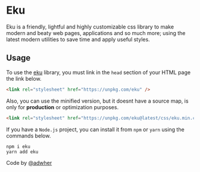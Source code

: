 # Eku

Eku is a friendly, lightful and highly customizable css library to make modern and beaty web pages, applications and so much more; using the latest modern utilities to save time and apply useful styles.

## Usage

To use the [eku](https://github.com/ekucss/eku) library, you must link in the `head` section of your HTML page the link below.

```html
<link rel="stylesheet" href="https://unpkg.com/eku" />
```

Also, you can use the minified version, but it doesnt have a source map, is only for **production** or optimization purposes.

```html
<link rel="stylesheet" href="https://unpkg.com/eku@latest/css/eku.min.css" />
```

If you have a `Node.js` project, you can install it from `npm` or `yarn` using the commands below.

```
npm i eku
yarn add eku
```

Code by [@adwher](https://github.com/adwher)
